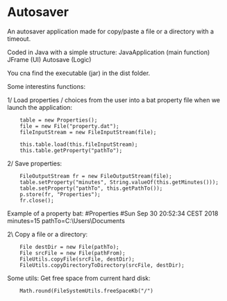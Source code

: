 # Autosaver
An autosaver application made for copy/paste a file or a directory with a timeout.

Coded in Java with a simple structure:
JavaApplication (main function)
JFrame (UI)
Autosave (Logic)

You cna find the executable (jar) in the dist folder.

Some interestins functions:

1/ Load properties / choices from the user into a bat property file when we launch the application:
        
        table = new Properties();
        file = new File("property.dat");
        fileInputStream = new FileInputStream(file); 

        this.table.load(this.fileInputStream);
        this.table.getProperty("pathTo"); 

2/ Save properties: 
        
        FileOutputStream fr = new FileOutputStream(file);
        table.setProperty("minutes", String.valueOf(this.getMinutes()));
        table.setProperty("pathTo", this.getPathTo());
        p.store(fr, "Properties");
        fr.close();

Example of a property bat:
#Properties
#Sun Sep 30 20:52:34 CEST 2018
minutes=15
pathTo=C\:\\Users\\Documents

2\ Copy a file or a directory:
        
        File destDir = new File(pathTo);
        File srcFile = new File(pathFrom);
        FileUtils.copyFile(srcFile, destDir);
        FileUtils.copyDirectoryToDirectory(srcFile, destDir);

Some utils:
        Get free space from current hard disk:
        
        Math.round(FileSystemUtils.freeSpaceKb("/")


